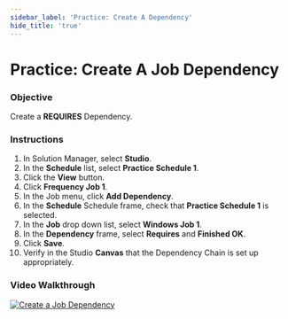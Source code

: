```yaml
---
sidebar_label: 'Practice: Create A Dependency'
hide_title: 'true'
---
```


# Practice: Create A Job Dependency

### Objective

Create a **REQUIRES** Dependency. 

### Instructions

1. In Solution Manager, select **Studio**. 
2. In the **Schedule** list, select **Practice Schedule 1**.
3. Click the **View** button.
4. Click **Frequency Job 1**.
5. In the Job menu, click **Add Dependency**.
6. In the **Schedule** Schedule frame, check that **Practice Schedule 1** is selected.
7. In the **Job** drop down list, select **Windows Job 1**.
8. In the **Dependency** frame, select **Requires** and **Finished OK**.
9. Click **Save**.
10. Verify in the Studio **Canvas** that the Dependency Chain is set up appropriately.


### Video Walkthrough

[![Create a Job Dependency](../static/img/create-a-job-dependency.png)](https://sma1980-my.sharepoint.com/:v:/g/personal/rweesner_smatechnologies_com/EbAuaNdjMrZCvFOOYZR_MO0BqzUP4I5V71sgLrUFyrcZBg?e=e594oO&nav=eyJyZWZlcnJhbEluZm8iOnsicmVmZXJyYWxBcHAiOiJTdHJlYW1XZWJBcHAiLCJyZWZlcnJhbFZpZXciOiJTaGFyZURpYWxvZy1MaW5rIiwicmVmZXJyYWxBcHBQbGF0Zm9ybSI6IldlYiIsInJlZmVycmFsTW9kZSI6InZpZXcifX0%3D)